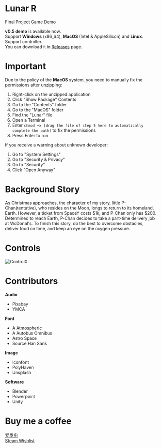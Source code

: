 # Lunar R

Final Project Game Demo

**v0.5 demo** is available now.  
Support **Windows** (x86_64), **MacOS** (Intel & AppleSilicon) and **Linux**.  
Support controller.  
You can download it in [Releases](https://github.com/Geraniol/Lunar/releases) page.

# Important
Due to the policy of the **MacOS** system, you need to manually fix the permissions after unzipping:
1. Right-click on the unzipped application
2. Click "Show Package" Contents
3. Go to the "Contents" folder
4. Go to the "MacOS" folder
5. Find the "Lunar" file
6. Open a Terminal
7. Enter `chmod +x [drag the file of step 5 here to automatically complete the path]` to fix the permissions
8. Press Enter to run

If you receive a warning about unknown developer:
1. Go to "System Settings"
2. Go to "Security & Privacy"
3. Go to "Security"
4. Click "Open Anyway"

# Background Story

As Christmas approaches, the character of my story, little P-Chan(tentative), who resides on the Moon, longs to return to its homeland, Earth. However, a ticket from SpaceY costs $1k, and P-Chan only has $200. Determined to reach Earth, P-Chan decides to take a part-time delivery job at WcDonal's. To finish this story, do the best to overcome obstacles, deliver food on time, and keep an eye on the oxygen pressure.

# Controls
![ControlX](https://github.com/user-attachments/assets/a3586c0c-1519-4b59-88d2-d8e38967f5b2)

# Contributors

**Audio**
* Pixabay
* YMCA

**Font**
* A Atmospheric
* A Autobus Omnibus
* Astro Space
* Source Han Sans

**Image**
* Iconfont
* PolyHaven
* Unsplash

**Software**
* Blender
* Powerpoint
* Unity

# Buy me a coffee
[爱发电](https://afdian.com/a/Geraniol)  
[Steam Wishlist](https://store.steampowered.com/wishlist/profiles/76561199089877858/)

